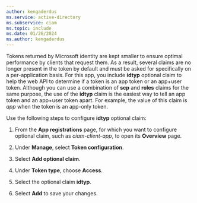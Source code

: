 ```yaml
---
author: kengaderdus
ms.service: active-directory
ms.subservice: ciam
ms.topic: include
ms.date: 01/26/2024
ms.author: kengaderdus
---
```

Tokens returned by Microsoft identity are kept smaller to ensure optimal performance by clients that request them. As a result, several claims are no longer present in the token by default and must be asked for specifically on a per-application basis. For this app, you include  **idtyp** optional claim to help the web API to determine if a token is an app token or an app+user token. Although you can use a combination of **scp** and **roles** claims for the same purpose, the use of the **idtyp** claim is the easiest way to tell an app token and an app+user token apart. For example, the value of this claim is *app* when the token is an app-only token. 

Use the following steps to configure **idtyp** optional claim:

1. From the **App registrations** page, for which you want to configure optional claim, such as *ciam-client-app*, to open its **Overview** page.

1. Under **Manage**, select **Token configuration**.

1. Select **Add optional claim**.

1. Under **Token type**, choose **Access**.

1. Select the optional claim **idtyp**.

1. Select **Add** to save your changes.